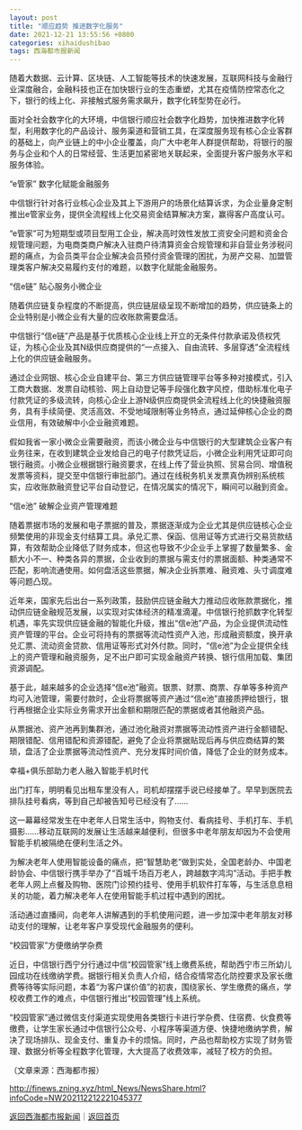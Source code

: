 ```yaml
---
layout: post
title: "顺应趋势 推进数字化服务"
date: 2021-12-21 13:55:56 +0800
categories: xihaidushibao
tags: 西海都市报新闻
---
```

<p>随着大数据、云计算、区块链、人工智能等技术的快速发展，互联网科技与金融行业深度融合，金融科技也正在加快银行业的生态重塑，尤其在疫情防控常态化之下，银行的线上化、非接触式服务需求飙升，数字化转型势在必行。</p>
 <p>面对全社会数字化的大环境，中信银行顺应社会数字化趋势，加快推进数字化转型，利用数字化的产品设计、服务渠道和营销工具，在深度服务现有核心企业客群的基础上，向产业链上的中小企业覆盖，向广大中老年人群提供帮助，将银行的服务与企业和个人的日常经营、生活更加紧密地关联起来，全面提升客户服务水平和服务体验。</p>
 <p>“e管家” 数字化赋能金融服务</p>
 <p>中信银行针对各行业核心企业及其上下游用户的场景化结算诉求，为企业量身定制推出e管家业务，提供全流程线上化交易资金结算解决方案，赢得客户高度认可。</p>
 <p>“e管家”可为短期型或项目型用工企业，解决高时效性发放工资安全问题和资金合规管理问题，为电商类商户解决入驻商户待清算资金合规管理和非自营业务涉税问题的痛点，为会员类平台企业解决会员预付资金管理的困扰，为房产交易、加盟管理类客户解决交易履约支付的难题，以数字化赋能金融服务。</p>
 <p>“信e链” 贴心服务小微企业</p>
 <p>随着供应链复杂程度的不断提高，供应链层级呈现不断增加的趋势，供应链条上的企业特别是小微企业有大量的应收账款需要盘活。</p>
 <p>中信银行“信e链”产品是基于优质核心企业线上开立的无条件付款承诺及债权凭证，为核心企业及其N级供应商提供的“一点接入、自由流转、多层穿透”全流程线上化的供应链金融服务。</p>
 <p>通过企业网银、核心企业自建平台、第三方供应链管理平台等多种对接模式，引入工商大数据、发票自动核验、网上自动登记等手段强化数字风控，借助标准化电子付款凭证的多级流转，向核心企业上游N级供应商提供全流程线上化的快捷融资服务，具有手续简便、灵活高效、不受地域限制等业务特点，通过延伸核心企业的商业信用，有效破解中小企业融资难题。</p>
 <p>假如我省一家小微企业需要融资，而该小微企业与中信银行的大型建筑企业客户有业务往来，在收到建筑企业发给自己的电子付款凭证后，小微企业利用凭证即可向银行融资。小微企业根据银行融资要求，在线上传了营业执照、贸易合同、增值税发票等资料，提交至中信银行审批部门。通过在线税务机关发票真伪辨别系统核实，应收账款融资登记平台自动登记，在情况属实的情况下，瞬间可以融到资金。</p>
 <p>“信e池” 破解企业资产管理难题</p>
 <p>随着票据市场的发展和电子票据的普及，票据逐渐成为企业尤其是供应链核心企业频繁使用的非现金支付结算工具。承兑汇票、保函、信用证等方式进行交易货款结算，有效帮助企业降低了财务成本，但这也导致不少企业手上掌握了数量繁多、金额大小不一、种类各异的票据，企业收到的票据与需支付的票据面额、种类通常不匹配，影响流通使用。如何盘活这些票据，解决企业拆票难、融资难、头寸调度难等问题凸现。</p>
 <p>近年来，国家先后出台一系列政策，鼓励供应链金融大力推动应收账款票据化，推动供应链金融规范发展，以实现对实体经济的精准滴灌。中信银行抢抓数字化转型机遇，率先实现供应链金融的智能化升级，推出“信e池”产品，为企业提供流动性资产管理的平台。企业可将持有的票据等流动性资产入池，形成融资额度，换开承兑汇票、流动资金贷款、信用证等形式对外付款。同时，“信e池”为企业提供全线上的资产管理和融资服务，足不出户即可实现金融资产转换、银行信用加载、集团资源调配。</p>
 <p>基于此，越来越多的企业选择“信e池”融资。银票、财票、商票、存单等多种资产均可入池管理，需要付款时，企业将票据等资产通过“信e池”直接质押给银行，银行再根据企业实际业务需求开出金额和期限匹配的票据或者其他融资产品。</p>
 <p>从票据池、资产池再到集群池，通过池化融资对票据等流动性资产进行金额错配、期限错配、信用错配和资源错配，避免了企业将票据贴现后再与供应商结算的繁琐，盘活了企业票据等流动性资产、充分发挥时间价值，降低了企业的财务成本。</p>
 <p>幸福+俱乐部助力老人融入智能手机时代</p>
 <p>出门打车，明明看见出租车里没有人，司机却摆摆手说已经接单了。早早到医院去排队挂号看病，等到自己却被告知号已经没有了……</p>
 <p>这一幕幕经常发生在中老年人日常生活中，购物支付、看病挂号、手机打车、手机摄影……移动互联网的发展让生活越来越便利，但很多中老年朋友却因为不会使用智能手机被隔绝在便利生活之外。</p>
 <p>为解决老年人使用智能设备的痛点，把“智慧助老”做到实处，全国老龄办、中国老龄协会、中信银行携手举办了“百城千场百万老人，跨越数字鸿沟”活动。手把手教老年人网上点餐及购物、医院门诊预约挂号、使用手机软件打车等，与生活息息相关的功能，着力解决老年人在使用智能手机过程中遇到的困扰。</p>
 <p>活动通过直播间，向老年人讲解遇到的手机使用问题，进一步加深中老年朋友对移动支付的理解，让老年客户享受现代金融服务的便利。</p>
 <p>“校园管家”方便缴纳学杂费</p>
 <p>近日，中信银行西宁分行通过中信“校园管家”线上缴费系统，帮助西宁市三所幼儿园成功在线缴纳学费。据银行相关负责人介绍，结合疫情常态化防控要求及家长缴费等待等实际问题，本着“为客户谋价值”的初衷，围绕家长、学生缴费的痛点，学校收费工作的难点，中信银行推出“校园管理”线上系统。</p>
 <p>“校园管家”通过微信支付渠道实现使用各类银行卡进行学杂费、住宿费、伙食费等缴费，让学生家长通过中信银行公众号、小程序等渠道方便、快捷地缴纳学费，解决了现场排队、现金支付、重复办卡的烦恼。同时，产品也帮助校方实现了财务管理、数据分析等全程数字化管理，大大提高了收费效率，减轻了校方的负担。</p><p class="em_media">（文章来源：西海都市报）</p>

<http://finews.zning.xyz/html_News/NewsShare.html?infoCode=NW202112212221045377>

[返回西海都市报新闻](//finews.withounder.com/category/xihaidushibao.html)｜[返回首页](//finews.withounder.com/)